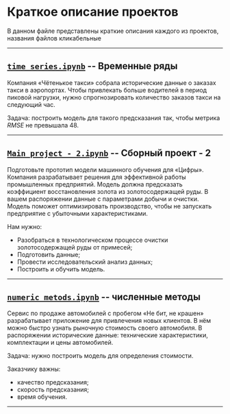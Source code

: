 # Краткое описание проектов
В данном файле представлены краткие описания каждого из проектов, названия файлов кликабельные

---
## [`time_series.ipynb`](https://github.com/noth1ngood/ML/blob/main/practicum/time_series.ipynb) -- Временные ряды

Компания «Чётенькое такси» собрала исторические данные о заказах такси в аэропортах. Чтобы привлекать больше водителей в период пиковой нагрузки, нужно спрогнозировать количество заказов такси на следующий час. 

Задача: построить модель для такого предсказания так, чтобы метрика *RMSE* не превышала 48.

---
## [`Main_project - 2.ipynb`](https://github.com/noth1ngood/ML/blob/main/practicum/Main_project%20-%202.ipynb) -- Сборный проект - 2

Подготовьте прототип модели машинного обучения для «Цифры». Компания разрабатывает решения для эффективной работы промышленных предприятий.
Модель должна предсказать коэффициент восстановления золота из золотосодержащей руды. В вашем распоряжении данные с параметрами добычи и очистки.
Модель поможет оптимизировать производство, чтобы не запускать предприятие с убыточными характеристиками.

Нам нужно:
 - Разобраться в технологическом процессе очистки золотосодержащей руды от примесей;
 - Подготовить данные;
 - Провести исследовательский анализ данных;
 - Построить и обучить модель.

---
## [`numeric_metods.ipynb`](https://github.com/noth1ngood/ML/blob/main/practicum/numeric_metods.ipynb) -- численные методы

Сервис по продаже автомобилей с пробегом «Не бит, не крашен» разрабатывает приложение для привлечения новых клиентов. В нём можно быстро узнать рыночную стоимость своего автомобиля. В распоряжении исторические данные: технические характеристики, комплектации и цены автомобилей.

Задача: нужно построить модель для определения стоимости. 

Заказчику важны:
 - качество предсказания;
 - скорость предсказания;
 - время обучения.
---
